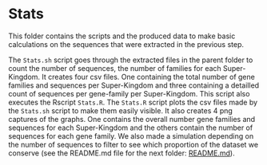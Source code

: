# Stats

This folder contains the scripts and the produced data to make basic calculations on the sequences that were extracted in the previous step.

The `Stats.sh` script goes through the extracted files in the parent folder to count the number of sequences, the number of families for each Super-Kingdom.
It creates four csv files. One containing the total number of gene families and sequences per Super-Kingdom and three containing a detailled count of sequences per gene-family per Super-Kingdom. This script also executes the Rscript `Stats.R`.
The `Stats.R` script plots the csv files made by the `Stats.sh` script to make them easily visible. It also creates 4 png captures of the graphs. One contains the overall number gene families and sequences for each Super-Kingdom and the others contain the number of sequences for each gene family. We also made a simulation depending on the number of sequences to filter to see which proportion of the dataset we conserve (see the README.md file for the next folder: [README.md](https://github.com/BasilePajot/Database_3D_proteins/tree/main/4-Filtering_on_number_of_sequences_per_family/README.md)).